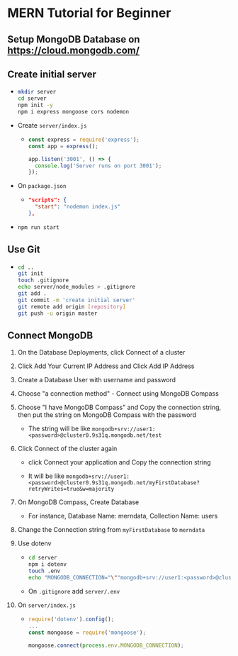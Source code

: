 # MERN Tutorial for Beginner

## Setup MongoDB Database on https://cloud.mongodb.com/

## Create initial server

- ```bash
  mkdir server
  cd server
  npm init -y
  npm i express mongoose cors nodemon
  ```

- Create `server/index.js`

  - ```js
    const express = require('express');
    const app = express();

    app.listen('3001', () => {
      console.log('Server runs on port 3001');
    });
    ```

- On `package.json`

  - ```json
    "scripts": {
      "start": "nodemon index.js"
    },
    ```

- ```bash
  npm run start
  ```

## Use Git

- ```bash
  cd ..
  git init
  touch .gitignore
  echo server/node_modules > .gitignore
  git add .
  git commit -m 'create initial server'
  git remote add origin [repository]
  git push -u origin master
  ```

## Connect MongoDB

1. On the Database Deployments, click Connect of a cluster

2. Click Add Your Current IP Address and Click Add IP Address

3. Create a Database User with username and password

4. Choose "a connection method" - Connect using MongoDB Compass

5. Choose "I have MongoDB Compass" and Copy the connection string, then put the string on MongoDB Compass with the password

   - The string will be like `mongodb+srv://user1:<password>@cluster0.9s31q.mongodb.net/test`

6. Click Connect of the cluster again

   - click Connect your application and Copy the connection string

   - It will be like `mongodb+srv://user1:<password>@cluster0.9s31q.mongodb.net/myFirstDatabase?retryWrites=true&w=majority`

7. On MongoDB Compass, Create Database

   - For instance, Database Name: merndata, Collection Name: users

8. Change the Connection string from `myFirstDatabase` to `merndata`

9. Use dotenv

   - ```bash
     cd server
     npm i dotenv
     touch .env
     echo "MONGODB_CONNECTION="\""mongodb+srv://user1:<password>@cluster0.9s31q.mongodb.net/merndata?retryWrites=true&w=majority"\" > .env
     ```

   - On `.gitignore` add `server/.env`

10. On `server/index.js`

    - ```js
      require('dotenv').config();
      ...
      const mongoose = require('mongoose');

      mongoose.connect(process.env.MONGODB_CONNECTION);
      ```
